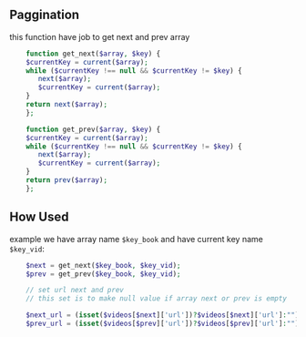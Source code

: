 ## Paggination
this function have job to get next and prev array
```php
    function get_next($array, $key) {
    $currentKey = current($array);
    while ($currentKey !== null && $currentKey != $key) {
       next($array);
       $currentKey = current($array);
    }
    return next($array);
    };

    function get_prev($array, $key) {
    $currentKey = current($array);
    while ($currentKey !== null && $currentKey != $key) {
       next($array);
       $currentKey = current($array);
    }
    return prev($array);
    };
```

## How Used
example we have array name `$key_book` and have current key name `$key_vid`:

```php
    $next = get_next($key_book, $key_vid);
    $prev = get_prev($key_book, $key_vid);

    // set url next and prev
    // this set is to make null value if array next or prev is empty

    $next_url = (isset($videos[$next]['url'])?$videos[$next]['url']:"");
    $prev_url = (isset($videos[$prev]['url'])?$videos[$prev]['url']:"");
```
